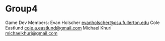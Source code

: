# Group4
Game Dev
Members:
Evan Holscher evanholscher@csu.fullerton.edu
Cole Eastlund cole.a.eastlund@gmail.com
Michael Khuri michaelkhuri@gmail.com

